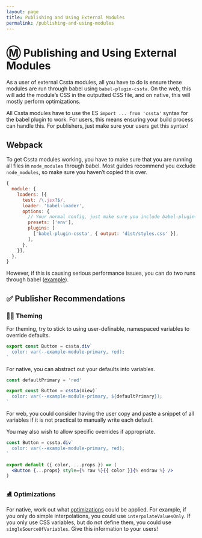 ```yaml
---
layout: page
title: Publishing and Using External Modules
permalink: /publishing-and-using-modules
---
```


# Ⓜ️ Publishing and Using External Modules

As a user of external Cssta modules, all you have to do is ensure these modules are run through babel using `babel-plugin-cssta`. On the web, this will add the module’s CSS in the outputted CSS file, and on native, this will mostly perform optimizations.

All Cssta modules have to use the ES `import ... from 'cssta'` syntax for the babel plugin to work. For users, this means ensuring your build process can handle this. For publishers, just make sure your users get this syntax!

## Webpack

To get Cssta modules working, you have to make sure that you are running all files in `node_modules` through babel. Most guides recommend you exclude `node_modules`, so make sure you haven’t copied this over.

```jsx
{
  module: {
    loaders: [{
      test: /\.jsx?$/,
      loader: 'babel-loader',
      options: {
        // Your normal config, just make sure you include babel-plugin-cssta
        presets: ['env'],
        plugins: [
          ['babel-plugin-cssta', { output: 'dist/styles.css' }],
        ],
      },
    }],
  },
}
```

However, if this is causing serious performance issues, you can do two runs through babel ([example](https://gist.github.com/jacobp100/4f0b08bf485bfcdcb17741cbabf85c75)).

## ✅ Publisher Recommendations

### 🏳️‍🌈 Theming

For theming, try to stick to using user-definable, namespaced variables to override defaults.

```jsx
export const Button = cssta.div`
  color: var(--example-module-primary, red);
`
```

For native, you can abstract out your defaults into variables.

```jsx
const defaultPrimary = 'red'

export const Button = cssta(View)`
  color: var(--example-module-primary, ${defaultPrimary});
`
```

For web, you could consider having the user copy and paste a snippet of all variables if it is not practical to manually write each default.

You may also wish to allow specific overrides if appropriate.

```jsx
const Button = cssta.div`
  color: var(--example-module-primary, red);
`

export default ({ color, ...props }) => (
  <Button {...props} style={% raw %}{{ color }}{% endraw %} />
)
```

### ⛸ Optimizations

For native, work out what [optimizations](./production_builds.md) could be applied. For example, if you only do simple interpolations, you could use `interpolateValuesOnly`. If you only use CSS variables, but do not define them, you could use `singleSourceOfVariables`. Give this information to your users!
